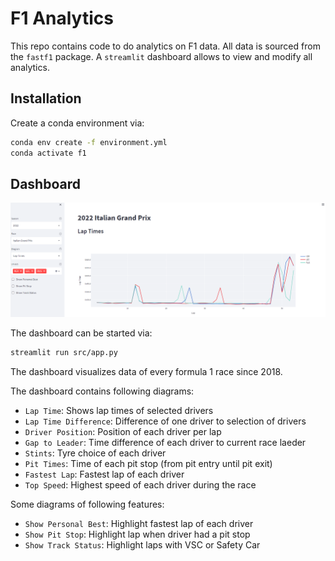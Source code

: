 # F1 Analytics

This repo contains code to do analytics on F1 data. All data is sourced from the `fastf1` package. A `streamlit` dashboard allows to view and modify all analytics.

## Installation

Create a conda environment via:

```bash
conda env create -f environment.yml
conda activate f1
```

## Dashboard

![](res/images/Dashboard.png)

The dashboard can be started via:

```bash
streamlit run src/app.py
```

The dashboard visualizes data of every formula 1 race since 2018.

The dashboard contains following diagrams:
- `Lap Time`: Shows lap times of selected drivers
- `Lap Time Difference`: Difference of one driver to selection of drivers
- `Driver Position`: Position of each driver per lap
- `Gap to Leader`: Time difference of each driver to current race laeder
- `Stints`: Tyre choice of each driver
- `Pit Times`: Time of each pit stop (from pit entry until pit exit)
- `Fastest Lap`: Fastest lap of each driver
- `Top Speed`: Highest speed of each driver during the race

Some diagrams of following features:
- `Show Personal Best`: Highlight fastest lap of each driver
- `Show Pit Stop`: Highlight lap when driver had a pit stop
- `Show Track Status`: Highlight laps with VSC or Safety Car
